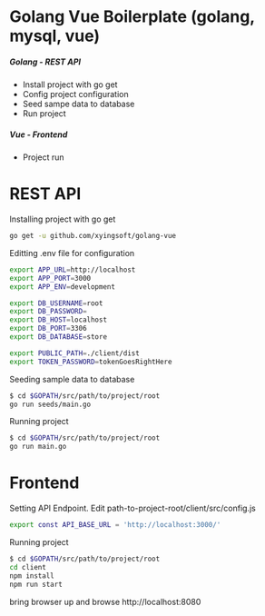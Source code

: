 # Golang Vue Boilerplate (golang, mysql, vue)
##### Golang - REST API
  - Install project with go get
  - Config project configuration
  - Seed sampe data to database
  - Run project
##### Vue - Frontend
  - Project run
  
# REST API
Installing project with go get
```sh
go get -u github.com/xyingsoft/golang-vue
```

Editting .env file for configuration
```sh
export APP_URL=http://localhost
export APP_PORT=3000
export APP_ENV=development

export DB_USERNAME=root
export DB_PASSWORD=
export DB_HOST=localhost
export DB_PORT=3306
export DB_DATABASE=store

export PUBLIC_PATH=./client/dist
export TOKEN_PASSWORD=tokenGoesRightHere

```

Seeding sample data to database
```sh
$ cd $GOPATH/src/path/to/project/root
go run seeds/main.go
```

Running project
```sh
$ cd $GOPATH/src/path/to/project/root
go run main.go
```

# Frontend
Setting API Endpoint. Edit path-to-project-root/client/src/config.js
```sh
export const API_BASE_URL = 'http://localhost:3000/'
```

Running project
```sh
$ cd $GOPATH/src/path/to/project/root
cd client
npm install
npm run start
```
bring browser up and browse http://localhost:8080